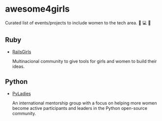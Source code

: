 # awesome4girls
Curated list of events/projects to include women to the tech area. :rose: :computer: :gift_heart:

## Ruby
 - [RailsGirls](http://railsgirls.com/)
 
   Multinacional community to give tools for girls and women to build their ideas.

## Python
 - [PyLadies](http://www.pyladies.com/)
 
   An international mentorship group with a focus on helping more women become active participants and leaders in the Python open-source community.
